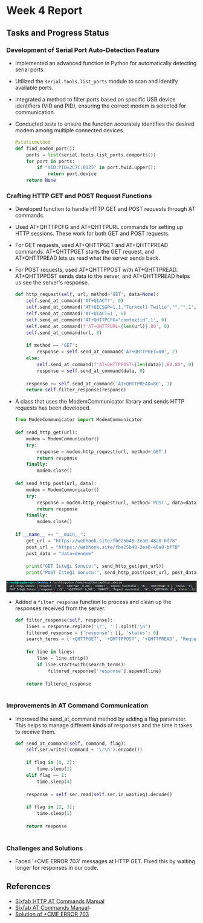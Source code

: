 # Week 4 Report

## Tasks and Progress Status

### Development of Serial Port Auto-Detection Feature
- Implemented an advanced function in Python for automatically detecting serial ports. 
- Utilized the `serial.tools.list_ports` module to scan and identify available ports.
- Integrated a method to filter ports based on specific USB device identifiers (VID and PID), ensuring the correct modem is selected for communication.
- Conducted tests to ensure the function accurately identifies the desired modem among multiple connected devices.

    ```python
    @staticmethod
    def find_modem_port():
        ports = list(serial.tools.list_ports.comports())
        for port in ports:
            if "VID:PID=2C7C:0125" in port.hwid.upper():
                return port.device
        return None


### Crafting HTTP GET and POST Request Functions
- Developed function to handle HTTP GET and POST requests through AT commands.
- Used AT+QHTTPCFG and AT+QHTTPURL commands for setting up HTTP sessions. These work for both GET and POST requests. 
- For GET requests, used AT+QHTTPGET and AT+QHTTPREAD commands. AT+QHTTPGET starts the GET request, and AT+QHTTPREAD lets us read what the server sends back.
- For POST requests, used AT+QHTTPPOST with AT+QHTTPREAD. AT+QHTTPPOST sends data to the server, and AT+QHTTPREAD helps us see the server's response.

    ```python
    def http_request(self, url, method='GET', data=None):        
        self.send_at_command('AT+QIACT?', 0)
        self.send_at_command('AT+QICSGP=1,1,"Turkcell Twilio","","",1', 0)
        self.send_at_command('AT+QIACT=1', 0)
        self.send_at_command('AT+QHTTPCFG="contextid",1', 0)
        self.send_at_command(f'AT+QHTTPURL={len(url)},80', 0)
        self.send_at_command(url, 0)

        if method == 'GET':
            response = self.send_at_command('AT+QHTTPGET=80', 2)
        else:
            self.send_at_command(f'AT+QHTTPPOST={len(data)},80,80', 0)
            response = self.send_at_command(data, 0)

        response += self.send_at_command('AT+QHTTPREAD=80', 1)
        return self.filter_response(response)


- A class that uses the ModemCommunicator library and sends HTTP requests has been developed.

    ```python
    from ModemCommunicator import ModemCommunicator

    def send_http_get(url):
        modem = ModemCommunicator()
        try:
            response = modem.http_request(url, method='GET')
            return response
        finally:
            modem.close()

    def send_http_post(url, data):
        modem = ModemCommunicator()
        try:
            response = modem.http_request(url, method='POST', data=data)
            return response
        finally:
            modem.close()

    if __name__ == "__main__":
        get_url = "https://webhook.site/fbe25b48-2ea0-48a8-bf78"
        post_url = "https://webhook.site/fbe25b48-2ea0-48a8-bf78"
        post_data = "data=deneme"
        
        print("GET İsteği Sonucu:", send_http_get(get_url))
        print("POST İsteği Sonucu:", send_http_post(post_url, post_data))

![Alt text](httpOutput.png)

- Added a `filter_response` function to process and clean up the responses received from the server.

    ```python
    def filter_response(self, response):
        lines = response.replace('\r', '').split('\n')
        filtered_response = {'response': [], 'status': 0}
        search_terms = ('+QHTTPGET', '+QHTTPPOST', '+QHTTPREAD', 'Request successful', 'OK', 'CONNECT')

        for line in lines:
            line = line.strip()
            if line.startswith(search_terms):
                filtered_response['response'].append(line)

        return filtered_response



### Improvements in AT Command Communication
- Improved the send_at_command method by adding a flag parameter. This helps to manage different kinds of responses and the time it takes to receive them.

    ```python
    def send_at_command(self, command, flag): 
        self.ser.write((command + '\r\n').encode())
    
        if flag in [0, 2]:
            time.sleep(1)
        elif flag == 1:
            time.sleep(4)

        response = self.ser.read(self.ser.in_waiting).decode()

        if flag in [2, 3]:
            time.sleep(1)

        return response



### Challenges and Solutions
- Faced '+CME ERROR 703' messages at HTTP GET. Fixed this by waiting longer for responses in our code.

## References
- [Sixfab HTTP AT Commands Manual](https://sixfab.com/wp-content/uploads/2018/09/Quectel_EC2xEG9xEM05_HTTPS_AT_Commands_Manual_V1.0.pdf)
- [Sixfab AT Commands Manual](https://sixfab.com/wp-content/uploads/2021/06/Quectel_EC2xEG9xEG2x-GEM05_Series_AT_Commands_Manual_V2.0.pdf)-
- [Solution of +CME ERROR 703](https://forums.quectel.com/t/recovery-from-cme-error-703/3268)